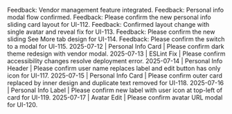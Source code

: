 Feedback: Vendor management feature integrated.
Feedback: Personal info modal flow confirmed.
Feedback: Please confirm the new personal info sliding card layout for UI-112.
Feedback: Confirmed layout change with single avatar and reveal fix for UI-113.
Feedback: Please confirm the new sliding See More tab design for UI-114.
Feedback: Please confirm the switch to a modal for UI-115.
2025-07-12 | Personal Info Card | Please confirm dark theme redesign with vendor modal.
2025-07-13 | ESLint Fix | Please confirm accessibility changes resolve deployment error.
2025-07-14 | Personal Info Header | Please confirm user name replaces label and edit button has only icon for UI-117.
2025-07-15 | Personal Info Card | Please confirm outer card replaced by inner design and duplicate text removed for UI-118.
2025-07-16 | Personal Info Label | Please confirm new label with user icon at top-left of card for UI-119.
2025-07-17 | Avatar Edit | Please confirm avatar URL modal for UI-120.
